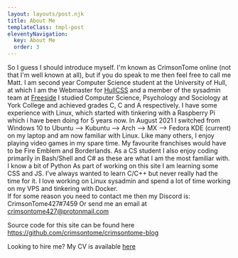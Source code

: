 ```yaml
---
layout: layouts/post.njk
title: About Me
templateClass: tmpl-post
eleventyNavigation:
  key: About Me
  order: 3
---
```


So I guess I should introduce myself. I'm known as CrimsonTome online (not that I'm well known at all), but if you do speak to me then feel free to call me Matt.
I am second year Computer Science student at the University of Hull, at which I am the Webmaster for [HullCSS](https://hullcss.org) and a member of the sysadmin team at [Freeside](https://freeside.co.uk)
I studied Computer Science, Psychology and Sociology at York College and achieved grades C, C and A respectively.
I have some experience with Linux, which started with tinkering with a Raspberry Pi which i have been doing for 5 years now. In August 2021 I switched from Windows 10 to Ubuntu --> Kubuntu --> Arch --> MX --> Fedora KDE (current) on my laptop and am now familiar with Linux.
Like many others, I enjoy playing video games in my spare time. My favourite franchises would have to be Fire Emblem and Borderlands. As a CS student I also enjoy coding primarily in Bash/Shell and C# as these are what I am the most familiar with. I know a bit of Python As part of working on this site I am learning some CSS and JS. I've always wanted to learn C/C++ but never really had the time for it. I love working on Linux sysadmin and spend a lot of time working on my VPS and tinkering with Docker.  
If for some reason you need to contact me then my Discord is: CrimsonTome427#7459
Or send me an email at <crimsontome427@protonmail.com>

Source code for this site can be found here <https://github.com/crimsontome/crimsontome-blog>

Looking to hire me? My CV is available [here](/img/cv-10-22.pdf)
